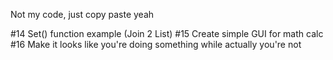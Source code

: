 Not my code, just copy paste yeah

#14 Set() function example (Join 2 List)
#15 Create simple GUI for math calc 
#16 Make it looks like you're doing something while actually you're not